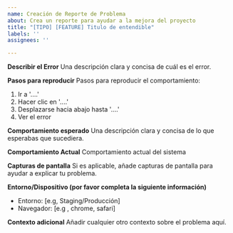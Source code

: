 ```yaml
---
name: Creación de Reporte de Problema
about: Crea un reporte para ayudar a la mejora del proyecto
title: "[TIPO] [FEATURE] Titulo de entendible"
labels: ''
assignees: ''

---
```


**Describir el Error**
Una descripción clara y concisa de cuál es el error.
 
**Pasos para reproducir**
Pasos para reproducir el comportamiento:
 
1. Ir a '....'
2. Hacer clic en '....'
3. Desplazarse hacia abajo hasta '....'
4. Ver el error

**Comportamiento esperado**
Una descripción clara y concisa de lo que esperabas que sucediera.

**Comportamiento Actual**
Comportamiento actual del sistema
 
**Capturas de pantalla**
Si es aplicable, añade capturas de pantalla para ayudar a explicar tu problema.
 
**Entorno/Dispositivo (por favor completa la siguiente información)**
 
- Entorno: [e.g, Staging/Producción]
- Navegador: [e.g , chrome, safari]
 
**Contexto adicional**
Añadir cualquier otro contexto sobre el problema aquí.
